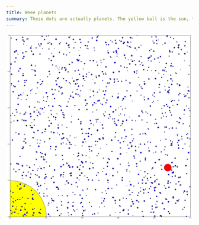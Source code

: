 ```yaml
---
title: Weee planets
summary: These dots are actually planets. The yellow ball is the sun, the red one is Jupiter, and the green one is Earth. They are to scale, but otherwise scattered at random. This was an early attempt.
---
```


![the chart](planets.png)
